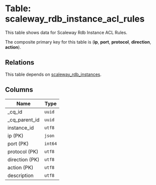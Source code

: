 # Table: scaleway_rdb_instance_acl_rules

This table shows data for Scaleway Rdb Instance ACL Rules.

The composite primary key for this table is (**ip**, **port**, **protocol**, **direction**, **action**).

## Relations

This table depends on [scaleway_rdb_instances](scaleway_rdb_instances.md).

## Columns

| Name          | Type          |
| ------------- | ------------- |
|_cq_id|`uuid`|
|_cq_parent_id|`uuid`|
|instance_id|`utf8`|
|ip (PK)|`json`|
|port (PK)|`int64`|
|protocol (PK)|`utf8`|
|direction (PK)|`utf8`|
|action (PK)|`utf8`|
|description|`utf8`|